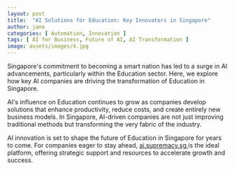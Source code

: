```yaml
---
layout: post
title:  "AI Solutions for Education: Key Innovators in Singapore"
author: jane
categories: [ Automation, Innovation ]
tags: [ AI for Business, Future of AI, AI Transformation ]
image: assets/images/4.jpg
---
```


Singapore's commitment to becoming a smart nation has led to a surge in AI advancements, particularly within the Education sector. Here, we explore how key AI companies are driving the transformation of Education in Singapore.

AI's influence on Education continues to grow as companies develop solutions that enhance productivity, reduce costs, and create entirely new business models. In Singapore, AI-driven companies are not just improving traditional methods but transforming the very fabric of the industry.

AI innovation is set to shape the future of Education in Singapore for years to come. For companies eager to stay ahead, <a href="https://ai.supremacy.sg" target="_blank"> ai.supremacy.sg </a> is the ideal platform, offering strategic support and resources to accelerate growth and success.
